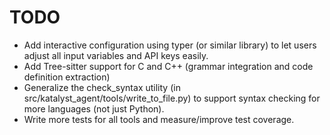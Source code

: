 # TODO

- Add interactive configuration using typer (or similar library) to let users adjust all input variables and API keys easily.
- Add Tree-sitter support for C and C++ (grammar integration and code definition extraction)
- Generalize the check_syntax utility (in src/katalyst_agent/tools/write_to_file.py) to support syntax checking for more languages (not just Python).
- Write more tests for all tools and measure/improve test coverage. 